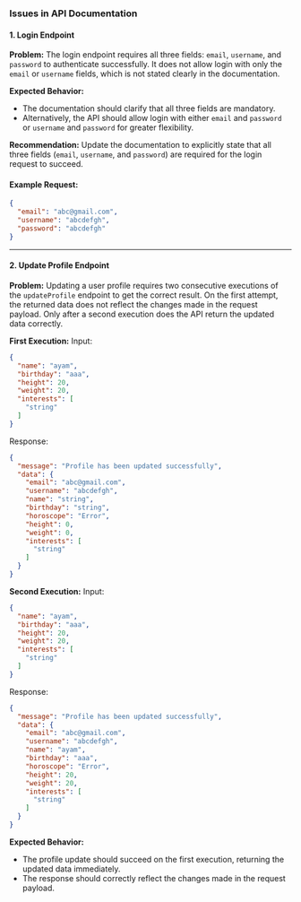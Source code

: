 ### Issues in API Documentation

#### 1. Login Endpoint
**Problem:** The login endpoint requires all three fields: `email`, `username`, and `password` to authenticate successfully. It does not allow login with only the `email` or `username` fields, which is not stated clearly in the documentation.

**Expected Behavior:**
- The documentation should clarify that all three fields are mandatory.
- Alternatively, the API should allow login with either `email` and `password` or `username` and `password` for greater flexibility.

**Recommendation:** Update the documentation to explicitly state that all three fields (`email`, `username`, and `password`) are required for the login request to succeed.

#### Example Request:
```json
{
  "email": "abc@gmail.com",
  "username": "abcdefgh",
  "password": "abcdefgh"
}
```

---

#### 2. Update Profile Endpoint
**Problem:** Updating a user profile requires two consecutive executions of the `updateProfile` endpoint to get the correct result. On the first attempt, the returned data does not reflect the changes made in the request payload. Only after a second execution does the API return the updated data correctly.

**First Execution:**
Input:
```json
{
  "name": "ayam",
  "birthday": "aaa",
  "height": 20,
  "weight": 20,
  "interests": [
    "string"
  ]
}
```
Response:
```json
{
  "message": "Profile has been updated successfully",
  "data": {
    "email": "abc@gmail.com",
    "username": "abcdefgh",
    "name": "string",
    "birthday": "string",
    "horoscope": "Error",
    "height": 0,
    "weight": 0,
    "interests": [
      "string"
    ]
  }
}
```

**Second Execution:**
Input:
```json
{
  "name": "ayam",
  "birthday": "aaa",
  "height": 20,
  "weight": 20,
  "interests": [
    "string"
  ]
}
```
Response:
```json
{
  "message": "Profile has been updated successfully",
  "data": {
    "email": "abc@gmail.com",
    "username": "abcdefgh",
    "name": "ayam",
    "birthday": "aaa",
    "horoscope": "Error",
    "height": 20,
    "weight": 20,
    "interests": [
      "string"
    ]
  }
}
```

**Expected Behavior:**
- The profile update should succeed on the first execution, returning the updated data immediately.
- The response should correctly reflect the changes made in the request payload.



